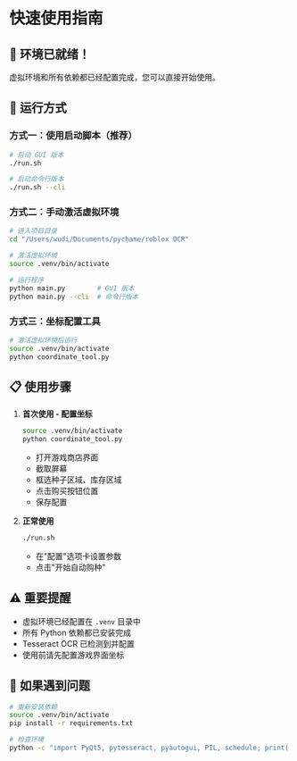 # 快速使用指南

## 🚀 环境已就绪！

虚拟环境和所有依赖都已经配置完成，您可以直接开始使用。

## 🎯 运行方式

### 方式一：使用启动脚本（推荐）
```bash
# 启动 GUI 版本
./run.sh

# 启动命令行版本  
./run.sh --cli
```

### 方式二：手动激活虚拟环境
```bash
# 进入项目目录
cd "/Users/wudi/Documents/pychame/roblox OCR"

# 激活虚拟环境
source .venv/bin/activate

# 运行程序
python main.py        # GUI 版本
python main.py --cli  # 命令行版本
```

### 方式三：坐标配置工具
```bash
# 激活虚拟环境后运行
source .venv/bin/activate
python coordinate_tool.py
```

## 📋 使用步骤

1. **首次使用 - 配置坐标**
   ```bash
   source .venv/bin/activate
   python coordinate_tool.py
   ```
   - 打开游戏商店界面
   - 截取屏幕
   - 框选种子区域、库存区域
   - 点击购买按钮位置
   - 保存配置

2. **正常使用**
   ```bash
   ./run.sh
   ```
   - 在"配置"选项卡设置参数
   - 点击"开始自动购种"

## ⚠️ 重要提醒

- 虚拟环境已经配置在 `.venv` 目录中
- 所有 Python 依赖都已安装完成
- Tesseract OCR 已检测到并配置
- 使用前请先配置游戏界面坐标

## 🔧 如果遇到问题

```bash
# 重新安装依赖
source .venv/bin/activate
pip install -r requirements.txt

# 检查环境
python -c "import PyQt5, pytesseract, pyautogui, PIL, schedule; print('✅ 所有依赖正常')"
```
